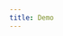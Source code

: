 ```yaml
---
title: Demo
---
```


<iframe style="border: 0; height: calc(100vh - 320px); width: 100%" src="//localhost:6006/?path=/story/tabs--basic"></iframe>
